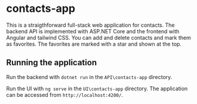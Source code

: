 # contacts-app

This is a straigthforward full-stack web application for contacts. The backend API is implemented with ASP.NET Core and the frontend with Angular and tailwind CSS. You can add and delete contacts and mark them as favorites. The favorites are marked with a star and shown at the top.

## Running the application

Run the backend with `dotnet run` in the `API\contacts-app` directory.

Run the UI with `ng serve` in the `UI\contacts-app` directory. The application can be accessed from `http://localhost:4200/`.
